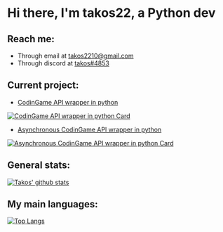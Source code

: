 # Hi there, I'm takos22, a Python dev

## Reach me:
- Through email at [takos2210@gmail.com](mailto://takos2210@gmail.com)
- Through discord at [takos#4853](https://discord.com/users/401346079733317634)

## Current project:
  - [CodinGame API wrapper in python](https://github.com/takos22/codingame)
  
  [![CodinGame API wrapper in python Card](https://github-readme-stats.vercel.app/api/pin/?username=takos22&repo=codingame&theme=react)](https://github.com/takos22/codingame)

  - [Asynchronous CodinGame API wrapper in python](https://github.com/takos22/aiocodingame)
  
  [![Asynchronous CodinGame API wrapper in python Card](https://github-readme-stats.vercel.app/api/pin/?username=takos22&repo=aiocodingame&theme=react)](https://github.com/takos22/aiocodingame)

## General stats:
[![Takos' github stats](https://github-readme-stats.vercel.app/api?username=takos22&show_icons=true&count_private=true&include_all_commits=true&theme=react)](https://github.com/takos22?tab=repositories)

## My main languages:
[![Top Langs](https://github-readme-stats.vercel.app/api/top-langs/?username=takos22&layout=compact&langs_count=3&theme=react)](https://github.com/takos22?tab=repositories)

<!--
**takos22/takos22** is a ✨ _special_ ✨ repository because its `README.md` (this file) appears on your GitHub profile.
-->
